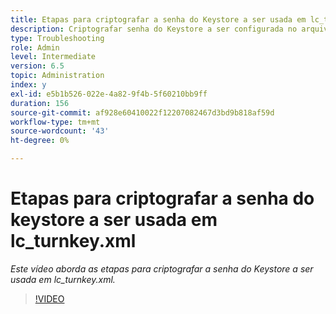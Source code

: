 ```yaml
---
title: Etapas para criptografar a senha do Keystore a ser usada em lc_turnkey.xml
description: Criptografar senha do Keystore a ser configurada no arquivo lc_turnkey.xml
type: Troubleshooting
role: Admin
level: Intermediate
version: 6.5
topic: Administration
index: y
exl-id: e5b1b526-022e-4a82-9f4b-5f60210bb9ff
duration: 156
source-git-commit: af928e60410022f12207082467d3bd9b818af59d
workflow-type: tm+mt
source-wordcount: '43'
ht-degree: 0%

---
```


# Etapas para criptografar a senha do keystore a ser usada em lc_turnkey.xml

*Este vídeo aborda as etapas para criptografar a senha do Keystore a ser usada em lc_turnkey.xml.*

>[!VIDEO](https://video.tv.adobe.com/v/335538?quality=12&learn=on)

